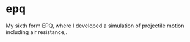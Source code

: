 # epq
My sixth form EPQ, where I developed a simulation of projectile motion including air resistance,.
